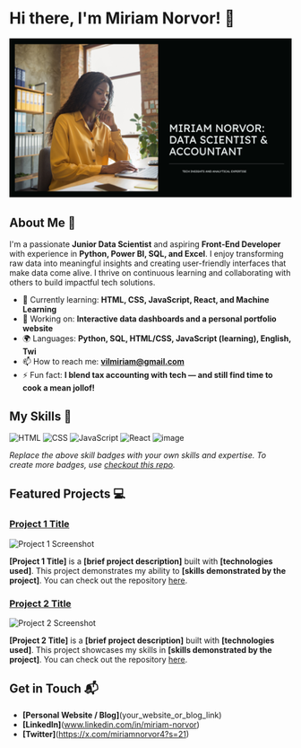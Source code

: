 # Hi there, I'm Miriam Norvor! 👋

![Banner Image](https://github.com/norvor16/norvor/blob/main/Banner%20Image.png?raw=true)

## About Me 🚀

I'm a passionate **Junior Data Scientist** and aspiring **Front-End Developer** with experience in **Python, Power BI, SQL, and Excel**. I enjoy transforming raw data into meaningful insights and creating user-friendly interfaces that make data come alive. I thrive on continuous learning and collaborating with others to build impactful tech solutions.

- 🌱 Currently learning: **HTML, CSS, JavaScript, React, and Machine Learning**
- 🔭 Working on: **Interactive data dashboards and a personal portfolio website**
- 🌍 Languages: **Python, SQL, HTML/CSS, JavaScript (learning), English, Twi**
- 📫 How to reach me: **vilmiriam@gmail.com**
- ⚡ Fun fact: **I blend tax accounting with tech — and still find time to cook a mean jollof!**


## My Skills 🧠

![HTML](https://img.shields.io/badge/-HTML-E34F26?style=flat-square&logo=html5&logoColor=white)
![CSS](https://img.shields.io/badge/-CSS-1572B6?style=flat-square&logo=css3&logoColor=white)
![JavaScript](https://img.shields.io/badge/-JavaScript-F7DF1E?style=flat-square&logo=javascript&logoColor=black)
![React](https://img.shields.io/badge/-React-61DAFB?style=flat-square&logo=react&logoColor=black)
![image](https://img.shields.io/badge/Python-FFD43B?style=for-the-badge&logo=python&logoColor=blue)


*Replace the above skill badges with your own skills and expertise. To create more badges, use [checkout this repo](https://github.com/alexandresanlim/Badges4-README.md-Profile).*

## Featured Projects 💻

### [Project 1 Title](project_1_link)

![Project 1 Screenshot](project_1_screenshot_url)

**[Project 1 Title]** is a **[brief project description]** built with **[technologies used]**. This project demonstrates my ability to **[skills demonstrated by the project]**. You can check out the repository [here](project_1_repository_link).

### [Project 2 Title](project_2_link)

![Project 2 Screenshot](project_2_screenshot_url)

**[Project 2 Title]** is a **[brief project description]** built with **[technologies used]**. This project showcases my skills in **[skills demonstrated by the project]**. You can check out the repository [here](project_2_repository_link).

## Get in Touch 📬

- **[Personal Website / Blog]**(your_website_or_blog_link)
- **[LinkedIn]**(www.linkedin.com/in/miriam-norvor)
- **[Twitter]**(https://x.com/miriamnorvor4?s=21)


